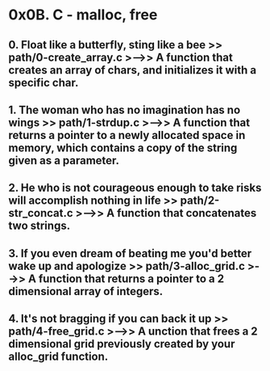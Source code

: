 # **0x0B. C - malloc, free**

## **0. Float like a butterfly, sting like a bee >> path/0-create_array.c** >-->> A function that creates an array of chars, and initializes it with a specific char.

## **1. The woman who has no imagination has no wings >> path/1-strdup.c** >-->> A function that returns a pointer to a newly allocated space in memory, which contains a copy of the string given as a parameter.

## **2. He who is not courageous enough to take risks will accomplish nothing in life >> path/2-str_concat.c** >-->> A function that concatenates two strings.

## **3. If you even dream of beating me you'd better wake up and apologize >> path/3-alloc_grid.c** >-->> A function that returns a pointer to a 2 dimensional array of integers.

## **4. It's not bragging if you can back it up >> path/4-free_grid.c** >-->> A unction that frees a 2 dimensional grid previously created by your alloc_grid function.
